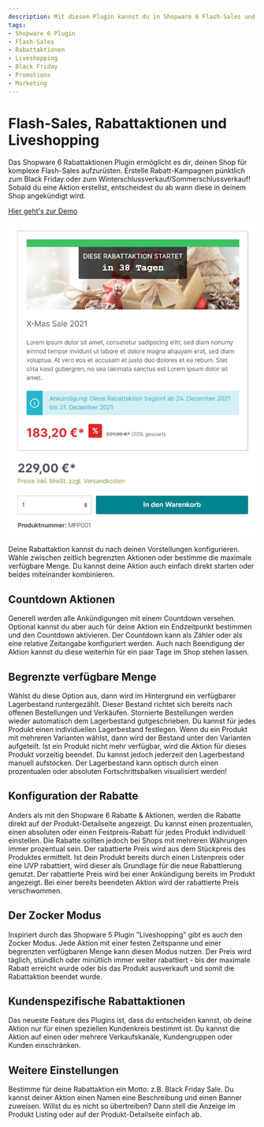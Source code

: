 ```yaml
---
description: Mit diesem Plugin kannst du in Shopware 6 Flash-Sales und Rabattaktionen mit einem Countdown zu verwalten. Egal ob zum Black Friday oder zwischendurch.
tags:
- Shopware 6 Plugin
- Flash-Sales
- Rabattaktionen
- Liveshopping
- Black Friday
- Promotions
- Marketing
---
```


# Flash-Sales, Rabattaktionen und Liveshopping 

Das Shopware 6 Rabattaktionen Plugin ermöglicht es dir, deinen Shop für komplexe Flash-Sales aufzurüsten. Erstelle Rabatt-Kampagnen pünktlich zum Black Friday oder zum Winterschlussverkauf/Sommerschlussverkauf! Sobald du eine Aktion erstellst, entscheidest du ab wann diese in deinem Shop angekündigt wird.

[Hier geht's zur Demo](https://demo.moori.net/Produkt-Promo-Demo/)

![](images/flash-sales-01.jpg)

Deine Rabattaktion kannst du nach deinen Vorstellungen konfigurieren. Wähle zwischen zeitlich begrenzten Aktionen oder bestimme die maximale verfügbare Menge. Du kannst deine Aktion auch einfach direkt starten oder beides miteinander kombinieren.

## Countdown Aktionen

Generell werden alle Ankündigungen mit einem Countdown versehen. Optional kannst du aber auch für deine Aktion ein Endzeitpunkt bestimmen und den Countdown aktivieren. Der Countdown kann als Zähler oder als eine relative Zeitangabe konfiguriert werden. Auch nach Beendigung der Aktion kannst du diese weiterhin für ein paar Tage im Shop stehen lassen.

## Begrenzte verfügbare Menge

Wählst du diese Option aus, dann wird im Hintergrund ein verfügbarer Lagerbestand runtergezählt. Dieser Bestand richtet sich bereits nach offenen Bestellungen und Verkäufen. Stornierte Bestellungen werden wieder automatisch dem Lagerbestand gutgeschrieben. Du kannst für jedes Produkt einen individuellen Lagerbestand festlegen. Wenn du ein Produkt mit mehreren Varianten wählst, dann wird der Bestand unter den Varianten aufgeteilt. Ist ein Produkt nicht mehr verfügbar, wird die Aktion für dieses Produkt vorzeitig beendet. Du kannst jedoch jederzeit den Lagerbestand manuell aufstocken. Der Lagerbestand kann optisch durch einen prozentualen oder absoluten Fortschrittsbalken visualisiert werden!

## Konfiguration der Rabatte

Anders als mit den Shopware 6 Rabatte & Aktionen, werden die Rabatte direkt auf der Produkt-Detailseite angezeigt. Du kannst einen prozentualen, einen absoluten oder einen Festpreis-Rabatt für jedes Produkt individuell einstellen. Die Rabatte sollten jedoch bei Shops mit mehreren Währungen immer prozentual sein. Der rabattierte Preis wird aus dem Stückpreis des Produktes ermittelt. Ist dein Produkt bereits durch einen Listenpreis oder eine UVP rabattiert, wird dieser als Grundlage für die neue Rabattierung genutzt. Der rabattierte Preis wird bei einer Ankündigung bereits im Produkt angezeigt. Bei einer bereits beendeten Aktion wird der rabattierte Preis verschwommen.

## Der Zocker Modus

Inspiriert durch das Shopware 5 Plugin "Liveshopping" gibt es auch den Zocker Modus. Jede Aktion mit einer festen Zeitspanne und einer begrenzten verfügbaren Menge kann diesen Modus nutzen. Der Preis wird täglich, stündlich oder minütlich immer weiter rabattiert - bis der maximale Rabatt erreicht wurde oder bis das Produkt ausverkauft und somit die Rabattaktion beendet wurde.

## Kundenspezifische Rabattaktionen

Das neueste Feature des Plugins ist, dass du entscheiden kannst, ob deine Aktion nur für einen speziellen Kundenkreis bestimmt ist. Du kannst die Aktion auf einen oder mehrere Verkaufskanäle, Kundengruppen oder Kunden einschränken.

## Weitere Einstellungen

Bestimme für deine Rabattaktion ein Motto: z.B. Black Friday Sale. Du kannst deiner Aktion einen Namen eine Beschreibung und einen Banner zuweisen. Willst du es nicht so übertreiben? Dann stell die Anzeige im Produkt Listing oder auf der Produkt-Detailseite einfach ab.
